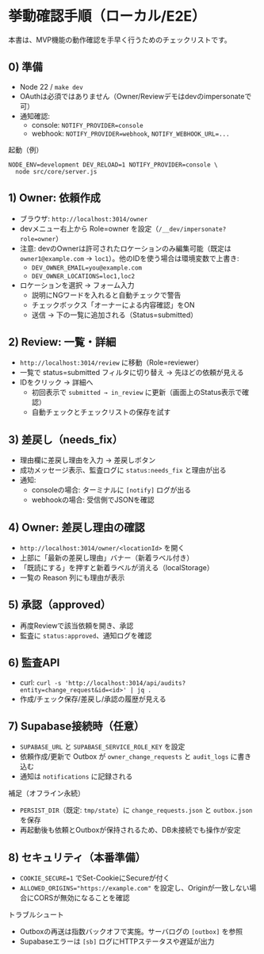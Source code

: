 # 挙動確認手順（ローカル/E2E）

本書は、MVP機能の動作確認を手早く行うためのチェックリストです。

## 0) 準備
- Node 22 / `make dev`
- OAuthは必須ではありません（Owner/Reviewデモはdevのimpersonateで可）
- 通知確認:
  - console: `NOTIFY_PROVIDER=console`
  - webhook: `NOTIFY_PROVIDER=webhook`, `NOTIFY_WEBHOOK_URL=...`

起動（例）
```
NODE_ENV=development DEV_RELOAD=1 NOTIFY_PROVIDER=console \
  node src/core/server.js
```

## 1) Owner: 依頼作成
- ブラウザ: `http://localhost:3014/owner`
- devメニュー右上から Role=owner を設定（`/__dev/impersonate?role=owner`）
- 注意: devのOwnerは許可されたロケーションのみ編集可能（既定は `owner1@example.com` → `loc1`）。他のIDを使う場合は環境変数で上書き:
  - `DEV_OWNER_EMAIL=you@example.com`
  - `DEV_OWNER_LOCATIONS=loc1,loc2`
- ロケーションを選択 → フォーム入力
  - 説明にNGワードを入れると自動チェックで警告
  - チェックボックス「オーナーによる内容確認」をON
  - 送信 → 下の一覧に追加される（Status=submitted）

## 2) Review: 一覧・詳細
- `http://localhost:3014/review` に移動（Role=reviewer）
- 一覧で status=submitted フィルタに切り替え → 先ほどの依頼が見える
- IDをクリック → 詳細へ
  - 初回表示で `submitted → in_review` に更新（画面上のStatus表示で確認）
  - 自動チェックとチェックリストの保存を試す

## 3) 差戻し（needs_fix）
- 理由欄に差戻し理由を入力 → 差戻しボタン
- 成功メッセージ表示、監査ログに `status:needs_fix` と理由が出る
- 通知:
  - consoleの場合: ターミナルに `[notify]` ログが出る
  - webhookの場合: 受信側でJSONを確認

## 4) Owner: 差戻し理由の確認
- `http://localhost:3014/owner/<locationId>` を開く
- 上部に「最新の差戻し理由」バナー（新着ラベル付き）
- 「既読にする」を押すと新着ラベルが消える（localStorage）
- 一覧の Reason 列にも理由が表示

## 5) 承認（approved）
- 再度Reviewで該当依頼を開き、承認
- 監査に `status:approved`、通知ログを確認

## 6) 監査API
- curl: `curl -s 'http://localhost:3014/api/audits?entity=change_request&id=<id>' | jq .`
- 作成/チェック保存/差戻し/承認の履歴が見える

## 7) Supabase接続時（任意）
- `SUPABASE_URL` と `SUPABASE_SERVICE_ROLE_KEY` を設定
- 依頼作成/更新で Outbox が `owner_change_requests` と `audit_logs` に書き込む
- 通知は `notifications` に記録される

補足（オフライン永続）
- `PERSIST_DIR`（既定: `tmp/state`）に `change_requests.json` と `outbox.json` を保存
- 再起動後も依頼とOutboxが保持されるため、DB未接続でも操作が安定

## 8) セキュリティ（本番準備）
- `COOKIE_SECURE=1` でSet-CookieにSecureが付く
- `ALLOWED_ORIGINS="https://example.com"` を設定し、Originが一致しない場合にCORSが無効になることを確認

トラブルシュート
- Outboxの再送は指数バックオフで実施。サーバログの `[outbox]` を参照
- Supabaseエラーは `[sb]` ログにHTTPステータスや遅延が出力
